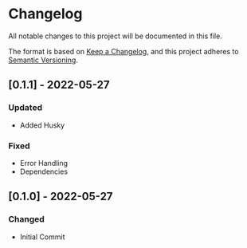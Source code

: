 # Changelog

All notable changes to this project will be documented in this file.

The format is based on [Keep a Changelog](https://keepachangelog.com/en/1.0.0/),
and this project adheres to [Semantic Versioning](https://semver.org/spec/v2.0.0.html).

## [0.1.1] - 2022-05-27

### Updated

- Added Husky

### Fixed

- Error Handling
- Dependencies

## [0.1.0] - 2022-05-27

### Changed

- Initial Commit
